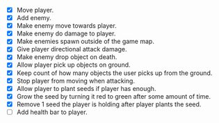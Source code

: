 - [x] Move player.
- [x] Add enemy.
- [x] Make enemy move towards player.
- [x] Make enemy do damage to player.
- [x] Make enemies spawn outside of the game map.
- [x] Give player directional attack damage.
- [x] Make enemy drop object on death.
- [x] Allow player pick up objects on ground.
- [x] Keep count of how many objects the user picks up from the ground.
- [x] Stop player from moving when attacking.
- [x] Allow player to plant seeds if player has enough.
- [x] Grow the seed by turning it red to green after some amount of time.
- [x] Remove 1 seed the player is holding after player plants the seed.
- [ ] Add health bar to player.